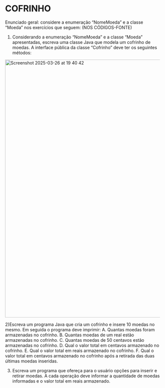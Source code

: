 # COFRINHO

Enunciado geral: considere a enumeração “NomeMoeda” e a classe “Moeda” nos exercícios
que seguem: (NOS CÓDIGOS-FONTE)

1) Considerando a enumeração “NomeMoeda” e a classe “Moeda” apresentadas, escreva
uma classe Java que modela um cofrinho de moedas. A interface pública da classe
“Cofrinho” deve ter os seguintes métodos:


<img width="838" alt="Screenshot 2025-03-26 at 19 40 42" src="https://github.com/user-attachments/assets/0519c434-3d0d-4e8e-97a9-7c9fe34ad2ce" />

2)Escreva um programa Java que cria um cofrinho e insere 10 moedas no mesmo. Em
seguida o programa deve imprimir:
A. Quantas moedas foram armazenadas no cofrinho.
B. Quantas moedas de um real estão armazenadas no cofrinho.
C. Quantas moedas de 50 centavos estão armazenadas no cofrinho.
D. Qual o valor total em centavos armazenado no cofrinho.
E. Qual o valor total em reais armazenado no cofrinho.
F. Qual o valor total em centavos armazenado no cofrinho após a retirada das
   duas últimas moedas inseridas.

3) Escreva um programa que ofereça para o usuário opções para inserir e retirar
moedas. A cada operação deve informar a quantidade de moedas informadas e o valor
total em reais armazenado.
